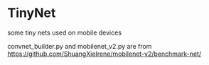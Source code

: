 # TinyNet
some tiny nets used on mobile devices

convnet_builder.py and mobilenet_v2.py are from  https://github.com/ShuangXieIrene/mobilenet-v2/benchmark-net/
